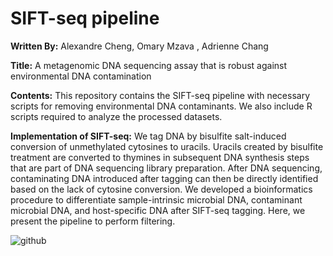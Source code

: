 # SIFT-seq pipeline

**Written By:** Alexandre Cheng, Omary Mzava , Adrienne Chang

**Title:** A metagenomic DNA sequencing assay that is robust against environmental DNA contamination
 
**Contents:** This repository contains the SIFT-seq pipeline with necessary scripts for removing environmental DNA contaminants. 
We also include R scripts required to analyze the processed datasets. 

**Implementation of SIFT-seq:**
We tag DNA by bisulfite salt-induced conversion of unmethylated cytosines to uracils. Uracils created by bisulfite treatment are converted to thymines in subsequent DNA synthesis steps that are part of DNA sequencing library preparation. After DNA sequencing, contaminating DNA introduced after tagging can then be directly identified based on the lack of cytosine conversion. We developed a bioinformatics procedure to differentiate sample-intrinsic microbial DNA, contaminant microbial DNA, and host-specific DNA after SIFT-seq tagging. Here, we present the pipeline to perform filtering.


![github](https://user-images.githubusercontent.com/62556613/173901368-d85e75fb-78f8-43b1-b8d1-5300c706442d.png)
